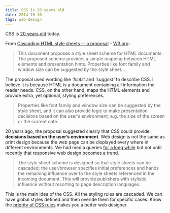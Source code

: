```yaml
---
title: CSS is 20 years old
date: 2014-10-10
tags: web-design
---
```



CSS is [20 years old][1] today.

From [Cascading HTML style sheets -- a proposal][1] – [W3.org]:

> This document proposes a style sheet scheme for HTML documents. The proposed scheme provides a simple mapping between HTML elements and presentation hints. Properties like font family and window size can be suggested by the style sheet...

The proposal used wording like _‘hints’_ and _‘suggest’_ to describe CSS. I believe it is because HTML is a document containing all information the reader needs. CSS, on the other hand, maps the HTML elements and provide extra, yet optional, styling preferences.

> Properties like font family and window size can be suggested by the style sheet, and it can also provide logic to make presentation decisions based on the user’s environment; e.g. the size of the screen or the current date.

20 years ago, the proposal suggested clearly that CSS could provide **decisions based on the user’s environment**. Web design is not the same as print design because the web page can be displayed every where in different environments. We had media queries [for a long while][2] but not until recently that responsive web design becomes a trend.

> The style sheet scheme is designed so that style sheets can be cascaded; the user/browser specifies initial preferences and hands the remaining influence over to the style sheets referenced in the incoming document. This will provide publishers with stylistic influence without resorting to page description languages.

This is the main idea of the CSS. All the styling rules are cascaded. We can have global styles defined and then overide them for specific cases. Know the [priority of CSS rules][3] makes you a better web designer.

[1]: http://www.w3.org/People/howcome/p/cascade.html
[2]: http://caniuse.com/#feat=css-mediaqueries
[3]: /web-design-scrapbook/css-rules-priority/
[W3.org]: http://www.w3.org
